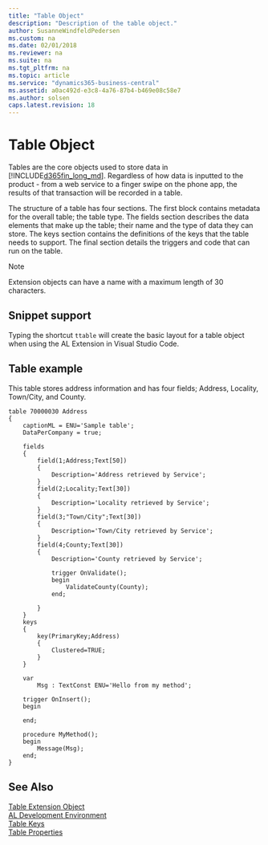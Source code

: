 ```yaml
---
title: "Table Object"
description: "Description of the table object."
author: SusanneWindfeldPedersen
ms.custom: na
ms.date: 02/01/2018
ms.reviewer: na
ms.suite: na
ms.tgt_pltfrm: na
ms.topic: article
ms.service: "dynamics365-business-central"
ms.assetid: a0ac492d-e3c8-4a76-87b4-b469e08c58e7
ms.author: solsen
caps.latest.revision: 18
---
```




# Table Object
Tables are the core objects used to store data in [!INCLUDE[d365fin_long_md](includes/d365fin_long_md.md)]. Regardless of how data is inputted to the product - from a web service to a finger swipe on the phone app, the results of that transaction will be recorded in a table. 

The structure of a table has four sections. The first block contains metadata for the overall table; the table type. The fields section describes the data elements that make up the table; their name and the type of data they can store. The keys section contains the definitions of the keys that the table needs to support. The final section details the triggers and code that can run on the table.

> [!NOTE]  
> Extension objects can have a name with a maximum length of 30 characters.      

## Snippet support
Typing the shortcut ```ttable``` will create the basic layout for a table object when using the AL Extension in Visual Studio Code.

## Table example
This table stores address information and has four fields; Address, Locality, Town/City, and County.

```
table 70000030 Address
{
    captionML = ENU='Sample table';
    DataPerCompany = true;

    fields
    {
        field(1;Address;Text[50])
        {
            Description='Address retrieved by Service';
        }
        field(2;Locality;Text[30])
        {
            Description='Locality retrieved by Service';
        }
        field(3;"Town/City";Text[30])
        {
            Description='Town/City retrieved by Service';
        }
        field(4;County;Text[30])
        {
            Description='County retrieved by Service';

            trigger OnValidate();
            begin
                ValidateCounty(County);
            end;

        }
    }
    keys
    {
        key(PrimaryKey;Address)
        {
            Clustered=TRUE;
        }
    }

    var
        Msg : TextConst ENU='Hello from my method';

    trigger OnInsert();
    begin

    end;

    procedure MyMethod();
    begin
        Message(Msg);
    end;
}
```

## See Also
[Table Extension Object](devenv-table-ext-object.md)  
[AL Development Environment](devenv-reference-overview.md)  
[Table Keys](devenv-table-keys.md)  
[Table Properties](properties/devenv-table-properties.md)  
